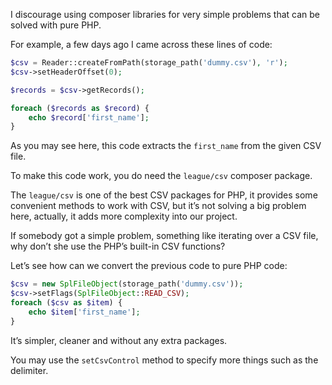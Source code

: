 I discourage using composer libraries for very simple problems that can be solved with pure PHP.

For example, a few days ago I came across these lines of code:

```php
$csv = Reader::createFromPath(storage_path('dummy.csv'), 'r');
$csv->setHeaderOffset(0);

$records = $csv->getRecords();

foreach ($records as $record) {
    echo $record['first_name'];
}
```

As you may see here, this code extracts the `first_name` from the given CSV file.

To make this code work, you do need the `league/csv` composer package.

The `league/csv` is one of the best CSV packages for PHP, it provides some convenient methods to work with CSV, but it’s not solving a big problem here, actually, it adds more complexity into our project.

If somebody got a simple problem, something like iterating over a CSV file, why don’t she use the PHP’s built-in CSV functions?

Let’s see how can we convert the previous code to pure PHP code:

```php
$csv = new SplFileObject(storage_path('dummy.csv'));
$csv->setFlags(SplFileObject::READ_CSV);
foreach ($csv as $item) {
    echo $item['first_name'];
}
```

It’s simpler, cleaner and without any extra packages.

You may use the `setCsvControl` method to specify more things such as the delimiter.